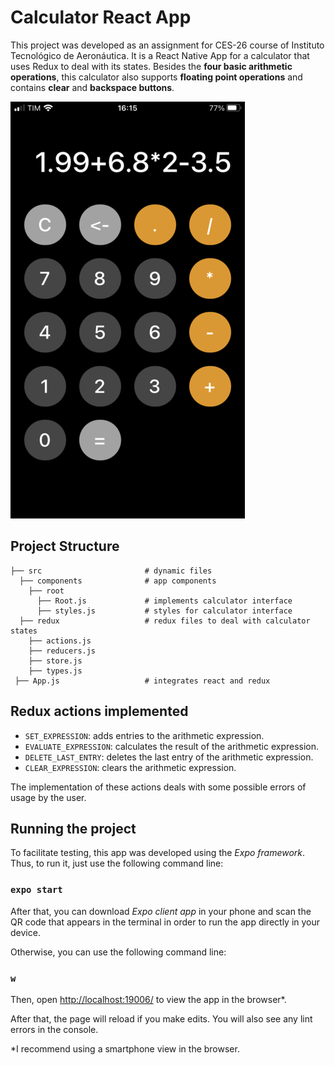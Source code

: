 # Calculator React App

This project was developed as an assignment for CES-26 course of Instituto Tecnológico de Aeronáutica.
It is a React Native App for a calculator that uses Redux to deal with its states.
Besides the **four basic arithmetic operations**, this calculator also supports **floating point operations** and contains **clear** and **backspace buttons**.

![Calculator](calculator.png)

## Project Structure
    ├── src                       # dynamic files
      ├── components              # app components
        ├── root
          ├── Root.js             # implements calculator interface
          ├── styles.js           # styles for calculator interface
      ├── redux                   # redux files to deal with calculator states
        ├── actions.js
        ├── reducers.js
        ├── store.js
        ├── types.js
     ├── App.js                   # integrates react and redux

## Redux actions implemented

- `SET_EXPRESSION`: adds entries to the arithmetic expression.
- `EVALUATE_EXPRESSION`: calculates the result of the arithmetic expression.
- `DELETE_LAST_ENTRY`: deletes the last entry of the arithmetic expression.
- `CLEAR_EXPRESSION`: clears the arithmetic expression.

The implementation of these actions deals with some possible errors of usage by the user.

## Running the project

To facilitate testing, this app was developed using the *Expo framework*. Thus, to run it, just use the following command line:

### `expo start`

After that, you can download *Expo client app* in your phone and scan the QR code that appears in the terminal in order to run the app directly in your device.

Otherwise, you can use the following command line:
### `w`

Then, open [http://localhost:19006/](http://localhost:19006/) to view the app in the browser*.

After that, the page will reload if you make edits. You will also see any lint errors in the console.

*I recommend using a smartphone view in the browser.
